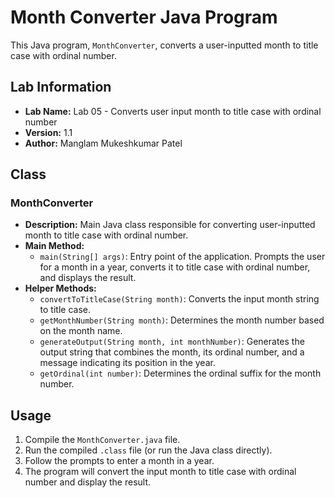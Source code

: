 # Month Converter Java Program

This Java program, `MonthConverter`, converts a user-inputted month to title case with ordinal number.

## Lab Information
- **Lab Name:** Lab 05 - Converts user input month to title case with ordinal number
- **Version:** 1.1
- **Author:** Manglam Mukeshkumar Patel

## Class
### MonthConverter
- **Description:** Main Java class responsible for converting user-inputted month to title case with ordinal number.
- **Main Method:**
  - `main(String[] args)`: Entry point of the application. Prompts the user for a month in a year, converts it to title case with ordinal number, and displays the result.
- **Helper Methods:**
  - `convertToTitleCase(String month)`: Converts the input month string to title case.
  - `getMonthNumber(String month)`: Determines the month number based on the month name.
  - `generateOutput(String month, int monthNumber)`: Generates the output string that combines the month, its ordinal number, and a message indicating its position in the year.
  - `getOrdinal(int number)`: Determines the ordinal suffix for the month number.

## Usage
1. Compile the `MonthConverter.java` file.
2. Run the compiled `.class` file (or run the Java class directly).
3. Follow the prompts to enter a month in a year.
4. The program will convert the input month to title case with ordinal number and display the result.

